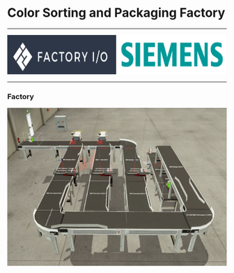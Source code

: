 # Color Sorting and Packaging Factory

<hr>
<p align="center">
  <img alt="Git" src="./images/factoryio.png" height="90" width="250">
  <img alt="Git" src="./images/siemens.png" height="90" width="250">
</p>
<hr>

### Factory
<p align="center">
   <img alt="Git" src="./images/factory_1.png" >
</p>
